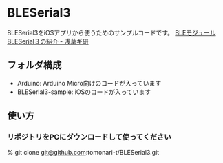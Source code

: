 # BLESerial3
BLESerial3をiOSアプリから使うためのサンプルコードです。
[BLEモジュールBLESerial３の紹介 - 浅草ギ研](http://www.robotsfx.com/robot/BLESerial3.html)

## フォルダ構成

- Arduino: Arduino Micro向けのコードが入っています
- BLESerial3-sample: iOSのコードが入っています

## 使い方

### リポジトリをPCにダウンロードして使ってください

  % git clone git@github.com:tomonari-t/BLESerial3.git
